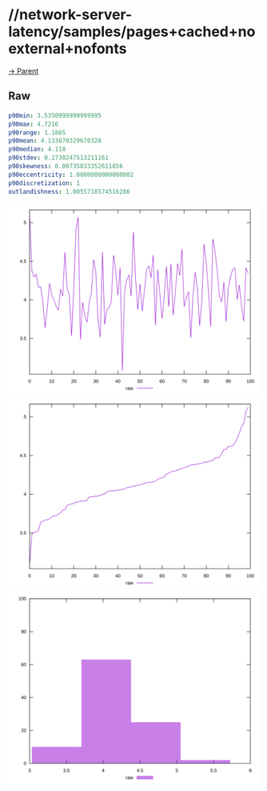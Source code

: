 
# //network-server-latency/samples/pages+cached+noexternal+nofonts

[→ Parent](../..)


## Raw


```yaml
p90min: 3.5350999999999995
p90max: 4.7216
p90range: 1.1865
p90mean: 4.133870329670328
p90median: 4.118
p90stdev: 0.2730247513211161
p90skewness: 0.00735833352611856
p90eccentricity: 1.0000000000000002
p90discretization: 1
outlandishness: 1.0055718574516286

```

![PLOT: raw-values](./raw/values.svg)![PLOT: raw-sorted](./raw/sorted.svg)![PLOT: raw-histogram](./raw/histogram.svg)